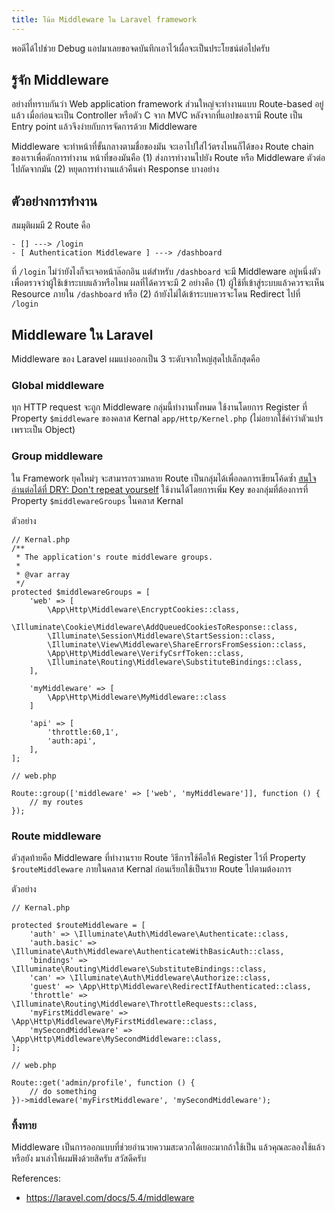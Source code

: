 ```yaml
---
title: โน้ต Middleware ใน Laravel framework
---
```


พอดีได้ไปช่วย Debug แอปมาเลยขอจดบันทึกเอาไว้เผื่อจะเป็นประโยชน์ต่อไปครับ

## รู้จัก Middleware

อย่างที่ทราบกันว่า Web application framework ส่วนใหญ่จะทำงานแบบ Route-based อยู่แล้ว เมื่อก่อนจะเป็น Controller หรือตัว C จาก MVC หลังจากที่แอปของเรามี Route เป็น Entry point แล้วจึงง่ายกับการจัดการด้วย Middleware

Middleware จะทำหน้าที่ขั้นกลางตามชื่อของมัน จะเอาไปใส่ไว้ตรงไหนก็ได้ของ Route chain ของเราเพื่อดักการทำงาน หน้าที่ของมันคือ (1) ส่งการทำงานไปยัง Route หรือ Middleware ตัวต่อไปถัดจากมัน (2) หยุดการทำงานแล้วคืนค่า Response บางอย่าง

## ตัวอย่างการทำงาน

สมมุติผมมี 2 Route คือ

```
- [] ---> /login
- [ Authentication Middleware ] ---> /dashboard
```

ที่ `/login` ไม่ว่ายังไงก็จะเจอหน้าล๊อกอิน แต่สำหรับ `/dashboard` จะมี Middleware อยู่หนึ่งตัวเพื่อตรวจว่าผู้ใช้เข้าระบบแล้วหรือไหม ผลที่ได้ควรจะมี 2 อย่างคือ (1) ผู้ใช้ที่เข้าสู่ระบบแล้วควรจะเห็น Resource ภายใน `/dashboard` หรือ (2) ถ้ายังไม่ได้เข้าระบบควรจะโดน Redirect ไปที่ `/login`

## Middleware ใน Laravel

Middleware ของ Laravel ผมแบ่งออกเป็น 3 ระดับจากใหญ่สุดไปเล็กสุดคือ

### Global middleware

ทุก HTTP request จะถูก Middleware กลุ่มนี้ทำงานทั้งหมด ใช้งานโดยการ Register ที่ Property `$middleware` ของคลาส Kernal `app/Http/Kernel.php` (ไม่อยากใช้คำว่าตัวแปรเพราะเป็น Object)

### Group middleware

ใน Framework ยุคใหม่ๆ จะสามารถรวมหลาย Route เป็นกลุ่มได้เพื่อลดการเขียนโค้ดซ้ำ [สนใจอ่านต่อได้ที่ DRY: Don't repeat yourself](https://en.wikipedia.org/wiki/Don%27t_repeat_yourself) ใช้งานได้โดยการเพิ่ม Key ของกลุ่มที่ต้องการที่ Property `$middlewareGroups` ในคลาส Kernal

ตัวอย่าง

```
// Kernal.php
/**
 * The application's route middleware groups.
 *
 * @var array
 */
protected $middlewareGroups = [
    'web' => [
        \App\Http\Middleware\EncryptCookies::class,
        \Illuminate\Cookie\Middleware\AddQueuedCookiesToResponse::class,
        \Illuminate\Session\Middleware\StartSession::class,
        \Illuminate\View\Middleware\ShareErrorsFromSession::class,
        \App\Http\Middleware\VerifyCsrfToken::class,
        \Illuminate\Routing\Middleware\SubstituteBindings::class,
    ],
    
    'myMiddleware' => [
      	\App\Http\Middleware\MyMiddleware::class
    ]

    'api' => [
        'throttle:60,1',
        'auth:api',
    ],
];
```

```
// web.php

Route::group(['middleware' => ['web', 'myMiddleware']], function () {
    // my routes
});
```

### Route middleware

ตัวสุดท้ายคือ Middleware ที่ทำงานราย Route วิธีการใช้คือให้ Register ไว้ที่ Property `$routeMiddleware` ภายในคลาส Kernal ก่อนเรียกใช้เป็นราย Route ไปตามต้องการ

ตัวอย่าง

```
// Kernal.php

protected $routeMiddleware = [
    'auth' => \Illuminate\Auth\Middleware\Authenticate::class,
    'auth.basic' => \Illuminate\Auth\Middleware\AuthenticateWithBasicAuth::class,
    'bindings' => \Illuminate\Routing\Middleware\SubstituteBindings::class,
    'can' => \Illuminate\Auth\Middleware\Authorize::class,
    'guest' => \App\Http\Middleware\RedirectIfAuthenticated::class,
    'throttle' => \Illuminate\Routing\Middleware\ThrottleRequests::class,
    'myFirstMiddleware' => \App\Http\Middleware\MyFirstMiddleware::class,
    'mySecondMiddleware' => \App\Http\Middleware\MySecondMiddleware::class,
];
```

```
// web.php

Route::get('admin/profile', function () {
    // do something
})->middleware('myFirstMiddleware', 'mySecondMiddleware');
```

### ทิ้งทาย

Middleware เป็นการออกแบบที่ช่วยอำนวยความสะดวกได้เยอะมากถ้าใช้เป็น แล้วคุณละลองใช้แล้วหรือยัง มาเล่าให้ผมฟังด้วยสิครับ สวัสดีครับ

References:

- https://laravel.com/docs/5.4/middleware